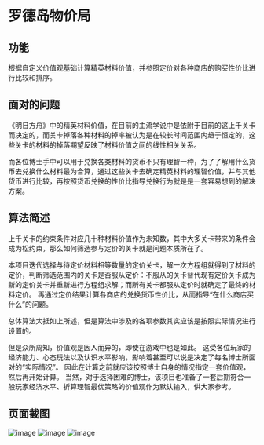 # 罗德岛物价局
## 功能
根据自定义价值观基础计算精英材料价值，并参照定价对各种商店的购买性价比进行比较和排序。

## 面对的问题
《明日方舟》中的精英材料价值，在目前的主流学说中是依附于目前的这上千关卡而决定的，而关卡掉落各种材料的掉率被认为是在较长时间范围内趋于恒定的，这些关卡的材料的掉落期望反映了材料价值之间的线性相关关系。

而各位博士手中可以用于兑换各类材料的货币不只有理智一种，为了了解用什么货币去兑换什么材料最为合算，通过这些关卡去确定精英材料的理智价值，并与其他货币进行比较，再按照货币兑换的性价比指导兑换行为就是是一套容易想到的解决方案。

## 算法简述
上千关卡的约束条件对应几十种材料价值作为未知数，其中大多关卡带来的条件会成为松约束，那么如何筛选参与定价的关卡就是问题本质所在了。

本项目迭代选择与待定价材料相等数量的定价关卡，解一次方程组就得到了材料的定价，判断筛选范围内的关卡是否服从定价：不服从的关卡替代现有定价关卡成为新的定价关卡并重新进行方程组求解；而所有关卡都服从定价时就确定了最终的材料定价。
再通过定价结果计算各商店的兑换货币性价比，从而指导“在什么商店买什么”的问题。

总体算法大抵如上所述，但是算法中涉及的各项参数其实应该是按照实际情况进行设置的。

但是众所周知，价值观是因人而异的，即使在游戏中也是如此。
这受各位玩家的经济能力、心态玩法以及认识水平影响，影响着甚至可以说是决定了每名博士所面对的“实际情况”。
因此在计算之前就应该按照博士自身的情况指定一套价值观，然后再开始计算。
当然，对于选择困难的博士，该项目也准备了一套后期符合一般玩家经济水平、折算理智最优策略的价值观作为默认输入，供大家参考。

## 页面截图
![image](https://github.com/Bidgecfah/-/assets/112526130/02668712-eea8-45c1-96d1-a66805f9c452)
![image](https://github.com/Bidgecfah/-/assets/112526130/5919e840-9d17-4bbd-9316-99b15ba259e0)
![image](https://github.com/Bidgecfah/-/assets/112526130/a324956a-9e6d-401e-95a8-9022ec850e5e)
